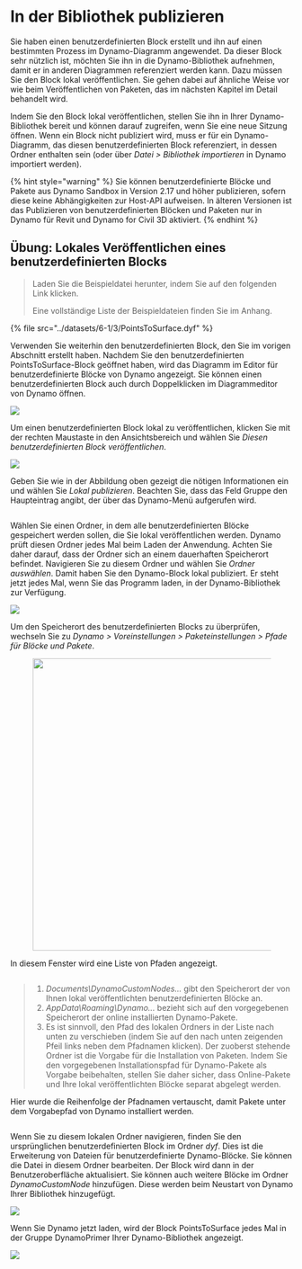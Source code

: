 # In der Bibliothek publizieren

Sie haben einen benutzerdefinierten Block erstellt und ihn auf einen bestimmten Prozess im Dynamo-Diagramm angewendet. Da dieser Block sehr nützlich ist, möchten Sie ihn in die Dynamo-Bibliothek aufnehmen, damit er in anderen Diagrammen referenziert werden kann. Dazu müssen Sie den Block lokal veröffentlichen. Sie gehen dabei auf ähnliche Weise vor wie beim Veröffentlichen von Paketen, das im nächsten Kapitel im Detail behandelt wird.

Indem Sie den Block lokal veröffentlichen, stellen Sie ihn in Ihrer Dynamo-Bibliothek bereit und können darauf zugreifen, wenn Sie eine neue Sitzung öffnen. Wenn ein Block nicht publiziert wird, muss er für ein Dynamo-Diagramm, das diesen benutzerdefinierten Block referenziert, in dessen Ordner enthalten sein (oder über _Datei > Bibliothek importieren_ in Dynamo importiert werden).

{% hint style="warning" %} Sie können benutzerdefinierte Blöcke und Pakete aus Dynamo Sandbox in Version 2.17 und höher publizieren, sofern diese keine Abhängigkeiten zur Host-API aufweisen. In älteren Versionen ist das Publizieren von benutzerdefinierten Blöcken und Paketen nur in Dynamo für Revit und Dynamo for Civil 3D aktiviert. {% endhint %}

## Übung: Lokales Veröffentlichen eines benutzerdefinierten Blocks

> Laden Sie die Beispieldatei herunter, indem Sie auf den folgenden Link klicken.
>
> Eine vollständige Liste der Beispieldateien finden Sie im Anhang.

{% file src="../datasets/6-1/3/PointsToSurface.dyf" %}

Verwenden Sie weiterhin den benutzerdefinierten Block, den Sie im vorigen Abschnitt erstellt haben. Nachdem Sie den benutzerdefinierten PointsToSurface-Block geöffnet haben, wird das Diagramm im Editor für benutzerdefinierte Blöcke von Dynamo angezeigt. Sie können einen benutzerdefinierten Block auch durch Doppelklicken im Diagrammeditor von Dynamo öffnen.

![](../images/6-1/3/publishcustomnodelocally01.jpg)

Um einen benutzerdefinierten Block lokal zu veröffentlichen, klicken Sie mit der rechten Maustaste in den Ansichtsbereich und wählen Sie _Diesen benutzerdefinierten Block veröffentlichen_.

![](../images/6-1/3/publishcustomnodeexercise-02.jpg)

Geben Sie wie in der Abbildung oben gezeigt die nötigen Informationen ein und wählen Sie _Lokal publizieren_. Beachten Sie, dass das Feld Gruppe den Haupteintrag angibt, der über das Dynamo-Menü aufgerufen wird.

<figure><img src="../../.gitbook/assets/publish_a_package.png" alt=""><figcaption></figcaption></figure>

Wählen Sie einen Ordner, in dem alle benutzerdefinierten Blöcke gespeichert werden sollen, die Sie lokal veröffentlichen werden. Dynamo prüft diesen Ordner jedes Mal beim Laden der Anwendung. Achten Sie daher darauf, dass der Ordner sich an einem dauerhaften Speicherort befindet. Navigieren Sie zu diesem Ordner und wählen Sie _Ordner auswählen_. Damit haben Sie den Dynamo-Block lokal publiziert. Er steht jetzt jedes Mal, wenn Sie das Programm laden, in der Dynamo-Bibliothek zur Verfügung.

![](../images/6-1/3/publishcustomnodeexercise-04.jpg)

Um den Speicherort des benutzerdefinierten Blocks zu überprüfen, wechseln Sie zu _Dynamo > Voreinstellungen > Paketeinstellungen > Pfade für Blöcke und Pakete_.

<figure><img src="../../.gitbook/assets/settings.png" alt="" width="520"><figcaption></figcaption></figure>

In diesem Fenster wird eine Liste von Pfaden angezeigt.

<figure><img src="../../.gitbook/assets/package-locations.png" alt=""><figcaption></figcaption></figure>

> 1. _Documents\\DynamoCustomNodes..._ gibt den Speicherort der von Ihnen lokal veröffentlichten benutzerdefinierten Blöcke an.
> 2. _AppData\\Roaming\\Dynamo..._ bezieht sich auf den vorgegebenen Speicherort der online installierten Dynamo-Pakete.
> 3. Es ist sinnvoll, den Pfad des lokalen Ordners in der Liste nach unten zu verschieben (indem Sie auf den nach unten zeigenden Pfeil links neben dem Pfadnamen klicken). Der zuoberst stehende Ordner ist die Vorgabe für die Installation von Paketen. Indem Sie den vorgegebenen Installationspfad für Dynamo-Pakete als Vorgabe beibehalten, stellen Sie daher sicher, dass Online-Pakete und Ihre lokal veröffentlichten Blöcke separat abgelegt werden.

Hier wurde die Reihenfolge der Pfadnamen vertauscht, damit Pakete unter dem Vorgabepfad von Dynamo installiert werden.

<figure><img src="../../.gitbook/assets/updated-package-locations.png" alt=""><figcaption></figcaption></figure>

Wenn Sie zu diesem lokalen Ordner navigieren, finden Sie den ursprünglichen benutzerdefinierten Block im Ordner _dyf_. Dies ist die Erweiterung von Dateien für benutzerdefinierte Dynamo-Blöcke. Sie können die Datei in diesem Ordner bearbeiten. Der Block wird dann in der Benutzeroberfläche aktualisiert. Sie können auch weitere Blöcke im Ordner _DynamoCustomNode_ hinzufügen. Diese werden beim Neustart von Dynamo Ihrer Bibliothek hinzugefügt.

![](../images/6-1/3/publishcustomnodeexercise-08.jpg)

Wenn Sie Dynamo jetzt laden, wird der Block PointsToSurface jedes Mal in der Gruppe DynamoPrimer Ihrer Dynamo-Bibliothek angezeigt.

![](../images/6-1/3/publishcustomnodeexercise-09.jpg)
